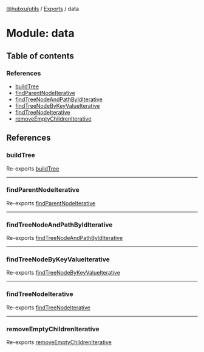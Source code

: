 [@hubxu/utils](../README.md) / [Exports](../modules.md) / data

# Module: data

## Table of contents

### References

- [buildTree](data.md#buildtree)
- [findParentNodeIterative](data.md#findparentnodeiterative)
- [findTreeNodeAndPathByIdIterative](data.md#findtreenodeandpathbyiditerative)
- [findTreeNodeByKeyValueIterative](data.md#findtreenodebykeyvalueiterative)
- [findTreeNodeIterative](data.md#findtreenodeiterative)
- [removeEmptyChildrenIterative](data.md#removeemptychildreniterative)

## References

### buildTree

Re-exports [buildTree](data_tree.md#buildtree)

___

### findParentNodeIterative

Re-exports [findParentNodeIterative](data_tree.md#findparentnodeiterative)

___

### findTreeNodeAndPathByIdIterative

Re-exports [findTreeNodeAndPathByIdIterative](data_tree.md#findtreenodeandpathbyiditerative)

___

### findTreeNodeByKeyValueIterative

Re-exports [findTreeNodeByKeyValueIterative](data_tree.md#findtreenodebykeyvalueiterative)

___

### findTreeNodeIterative

Re-exports [findTreeNodeIterative](data_tree.md#findtreenodeiterative)

___

### removeEmptyChildrenIterative

Re-exports [removeEmptyChildrenIterative](data_tree.md#removeemptychildreniterative)
